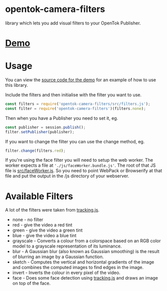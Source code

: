 # opentok-camera-filters
library which lets you add visual filters to your OpenTok Publisher.

# [Demo](https://aullman.github.io/opentok-camera-filters/demo.html)

# Usage

You can view the [source code for the demo](https://github.com/aullman/opentok-camera-filters/blob/gh-pages/src/demo.js) for an example of how to use this library.

Include the filters and then initialise with the filter you want to use.

```javascript
const filters = require('opentok-camera-filters/src/filters.js');
const filter = require('opentok-camera-filters')(filters.none);
```

Then when you have a Publisher you need to set it, eg.

```javascript
const publisher = session.publish();
filter.setPublisher(publisher);
```

If you want to change the filter you can use the change method, eg.

```javascript
filter.change(filters.red);
```

If you're using the face filter you will need to setup the web worker. The worker expects a file at `'./js/faceWorker.bundle.js'`. The root of that JS file is [src/faceWorker.js](/src/faceWorker.js). So you need to point WebPack or Browserify at that file and put the output in the /js directory of your webserver.

# Available Filters

A lot of the filters were taken from [tracking.js](https://trackingjs.com).

  * none - no filter
  * red - give the video a red tint
  * green - give the video a green tint
  * blue - give the video a blue tint
  * grayscale - Converts a colour from a colorspace based on an RGB color model to a grayscale representation of its luminance.
  * blur - A Gaussian blur (also known as Gaussian smoothing) is the result of blurring an image by a Gaussian function.
  * sketch - Computes the vertical and horizontal gradients of the image and combines the computed images to find edges in the image.
  * invert - Inverts the colour in every pixel of the video.
  * face - Does some face detection using [tracking.js](https://trackingjs.com) and draws an image on top of the face.
